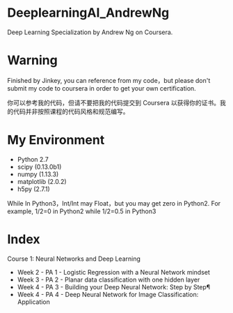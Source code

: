 # DeeplearningAI_AndrewNg
Deep Learning Specialization by Andrew Ng on Coursera.

# Warning
Finished by Jinkey, you can reference from my code，but please don't submit my code to coursera in order to get your own certification.

你可以参考我的代码，但请不要把我的代码提交到 Coursera 以获得你的证书。我的代码并非按照课程的代码风格和规范编写。

# My Environment
- Python 2.7
- scipy (0.13.0b1)
- numpy (1.13.3)
- matplotlib (2.0.2)
- h5py (2.7.1)

While In Python3，Int/Int may Float，but you may get zero in Python2. For example, 1/2=0 in Python2 while 1/2=0.5 in Python3

# Index
Course 1: Neural Networks and Deep Learning
- Week 2 - PA 1 - Logistic Regression with a Neural Network mindset
- Week 3 - PA 2 - Planar data classification with one hidden layer
- Week 4 - PA 3 - Building your Deep Neural Network: Step by Step¶
- Week 4 - PA 4 - Deep Neural Network for Image Classification: Application
